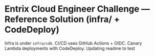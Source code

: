 # Entrix Cloud Engineer Challenge — Reference Solution (infra/ + CodeDeploy)
Infra is under `infra/cdk`. CI/CD uses GitHub Actions + OIDC. Canary Lambda deployments with CodeDeploy.
Updating readme to test 